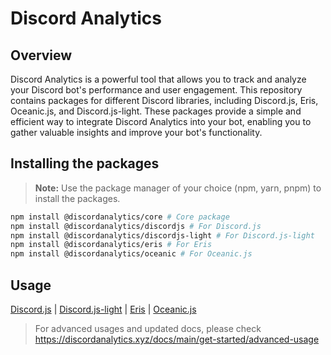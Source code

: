 # Discord Analytics

## Overview
Discord Analytics is a powerful tool that allows you to track and analyze your Discord bot's performance and user engagement. This repository contains packages for different Discord libraries, including Discord.js, Eris, Oceanic.js, and Discord.js-light.
These packages provide a simple and efficient way to integrate Discord Analytics into your bot, enabling you to gather valuable insights and improve your bot's functionality.

## Installing the packages
> **Note:** Use the package manager of your choice (npm, yarn, pnpm) to install the packages.

```bash
npm install @discordanalytics/core # Core package
npm install @discordanalytics/discordjs # For Discord.js
npm install @discordanalytics/discordjs-light # For Discord.js-light
npm install @discordanalytics/eris # For Eris
npm install @discordanalytics/oceanic # For Oceanic.js
```

## Usage

[Discord.js](./packages/discordjs/README.md) | [Discord.js-light](./packages/discordjs-light/README.md) | [Eris](./packages/eris/README.md) | [Oceanic.js](./packages/oceanic/README.md)

> For advanced usages and updated docs, please check https://discordanalytics.xyz/docs/main/get-started/advanced-usage